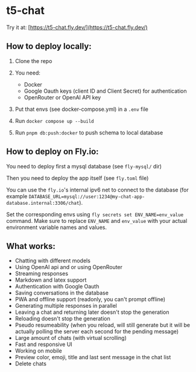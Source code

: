 # t5-chat

Try it at: [https://t5-chat.fly.dev/](https://t5-chat.fly.dev/)

## How to deploy locally:

1. Clone the repo

2. You need:
    - Docker
    - Google Oauth keys (client ID and Client Secret) for authentication
    - OpenRouter or OpenAI API key

3. Put that envs (see docker-compose.yml) in a `.env` file

4. Run `docker compose up --build`

5. Run `pnpm db:push:docker` to push schema to local database

## How to deploy on Fly.io:

You need to deploy first a mysql database (see `fly-mysql/` dir)

Then you need to deploy the app itself (see `fly.toml` file)

You can use the `fly.io`'s internal ipv6 net to connect to the database (for example `DATABASE_URL=mysql://user:1234@my-chat-app-database.internal:3306/chat`).

Set the corresponding envs using `fly secrets set ENV_NAME=env_value` command. Make sure to replace `ENV_NAME` and `env_value` with your actual environment variable names and values.


## What works:

- Chatting with different models
- Using OpenAI api and or using OpenRouter
- Streaming responses
- Markdown and latex support
- Authentication with Google Oauth
- Saving conversations in the database
- PWA and offline support (readonly, you can't prompt offline)
- Generating multiple responses in parallel
- Leaving a chat and returning later doesn't stop the generation
- Reloading doesn't stop the generation
- Pseudo resumeability (when you reload, will still generate but it will be actually polling the server each second for the pending message)
- Large amount of chats (with virtual scrolling)
- Fast and responsive UI
- Working on mobile
- Preview color, emoji, title and last sent message in the chat list
- Delete chats
